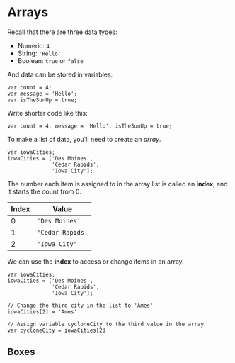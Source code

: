 # Arrays
Recall that there are three data types:
- Numeric: `4`
- String: `'Hello'`
- Boolean: `true` or `false`

And data can be stored in variables:

```
var count = 4;
var message = 'Hello';
var isTheSunUp = true;
```
Write shorter code like this:

```
var count = 4, message = 'Hello', isTheSunUp = true;
```

To make a list of data, you'll need to create an *array*.

```
var iowaCities;
iowaCities = ['Des Moines', 
              'Cedar Rapids',
              'Iowa City'];
```
The number each item is assigned to in the array list is called an **index**, and it starts the count from 0.

Index | Value
-----|-----
0 | `'Des Moines'`
1 | `'Cedar Rapids'`
2 | `'Iowa City'`

We can use the **index** to access or change items in an array.
``` 
var iowaCities;
iowaCities = ['Des Moines', 
              'Cedar Rapids',
              'Iowa City'];

// Change the third city in the list to 'Ames'
iowaCities[2] = 'Ames'

// Assign variable cycloneCity to the third value in the array
var cycloneCity = iowaCities[2]
```
## Boxes

